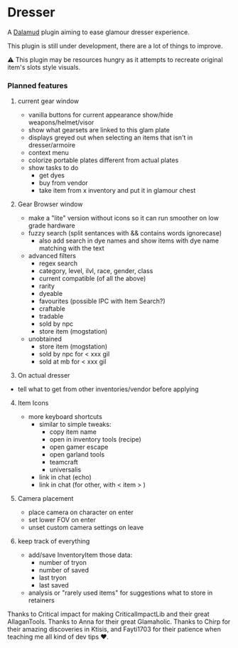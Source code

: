# Dresser

A [Dalamud](https://discord.gg/3NMcUV5) plugin aiming to ease glamour dresser experience.


This plugin is still under development, there are a lot of things to improve.

⚠️ This plugin may be resources hungry as it attempts to recreate original item's slots style visuals.

### Planned features

1. current gear window
    - vanilla buttons for current appearance show/hide weapons/helmet/visor
    - show what gearsets are linked to this glam plate
    - displays greyed out when selecting an items that isn't in dresser/armoire
    - context menu
    - colorize portable plates different from actual plates
    - show tasks to do
      - get dyes
      - buy from vendor
      - take item from x inventory and put it in glamour chest

2. Gear Browser window
    - make a "lite" version without icons so it can run smoother on low grade hardware
    - fuzzy search (split sentances with && contains words ignorecase)
      - also add search in dye names and show items with dye name matching with the text
    - advanced filters
      - regex search
      - category, level, ilvl, race, gender, class
      - current compatible (of all the above)
      - rarity
      - dyeable
      - favourites (possible IPC with Item Search?)
      - craftable
      - tradable
      - sold by npc
      - store item (mogstation)
    - unobtained
      - store item (mogstation)
      - sold by npc for < xxx gil
      - sold at mb for < xxx gil


3. On actual dresser
  - tell what to get from other inventories/vendor before applying

4. Item Icons
    - more keyboard shortcuts
       - similar to simple tweaks:
          - copy item name
          - open in inventory tools (recipe)
          - open gamer escape
          - open garland tools
          - teamcraft
          - universalis
        - link in chat (echo)
        - link in chat (for other, with < item > )

5. Camera placement
    - place camera on character on enter
    - set lower FOV on enter
    - unset custom camera settings on leave

6. keep track of everything
    - add/save InventoryItem those data:
      - number of tryon
      - number of saved
      - last tryon
      - last saved
    - analysis or "rarely used items" for suggestions what to store in retainers



Thanks to Critical impact for making CriticalImpactLib and their great AllaganTools. Thanks to Anna for their great Glamaholic. Thanks to Chirp for their amazing discoveries in Ktisis, and Fayti1703 for their patience when teaching me all kind of dev tips ❤️.
